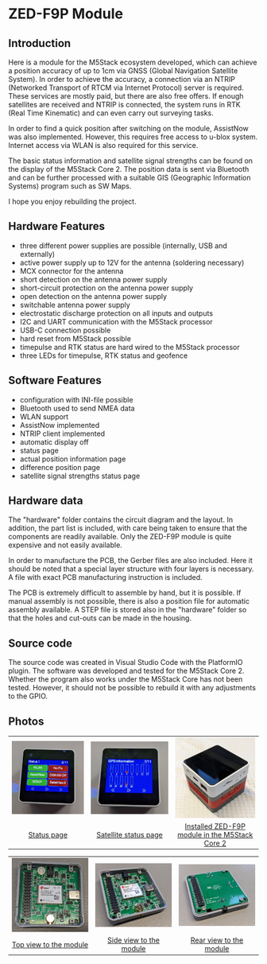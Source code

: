 # ZED-F9P Module
## Introduction
Here is a module for the M5Stack ecosystem developed, which can achieve a position accuracy of up to 1cm via GNSS (Global Navigation Satellite System). In order to achieve the accuracy, a connection via an NTRIP (Networked Transport of RTCM via Internet Protocol) server is required. These services are mostly paid, but there are also free offers. If enough satellites are received and NTRIP is connected, the system runs in RTK (Real Time Kinematic) and can even carry out surveying tasks.

In order to find a quick position after switching on the module, AssistNow was also implemented. However, this requires free access to u-blox system. Internet access via WLAN is also required for this service.

The basic status information and satellite signal strengths can be found on the display of the M5Stack Core 2. The position data is sent via Bluetooth and can be further processed with a suitable GIS (Geographic Information Systems) program such as SW Maps.

I hope you enjoy rebuilding the project.

## Hardware Features
* three different power supplies are possible (internally, USB and externally)
* active power supply up to 12V for the antenna (soldering necessary)
* MCX connector for the antenna
* short detection on the antenna power supply
* short-circuit protection on the antenna power supply
* open detection on the antenna power supply
* switchable antenna power supply
* electrostatic discharge protection on all inputs and outputs
* I2C and UART communication with the M5Stack processor
* USB-C connection possible
* hard reset from M5Stack possible
* timepulse and RTK status are hard wired to the M5Stack processor
* three LEDs for timepulse, RTK status and geofence

## Software Features
* configuration with INI-file possible
* Bluetooth used to send NMEA data
* WLAN support
* AssistNow implemented
* NTRIP client implemented
* automatic display off
* status page
* actual position information page
* difference position page
* satellite signal strengths status page

## Hardware data
The "hardware" folder contains the circuit diagram and the layout. In addition, the part list is included, with care being taken to ensure that the components are readily available. Only the ZED-F9P module is quite expensive and not easily available.

In order to manufacture the PCB, the Gerber files are also included. Here it should be noted that a special layer structure with four layers is necessary. A file with exact PCB manufacturing instruction is included.

The PCB is extremely difficult to assemble by hand, but it is possible. If manual assembly is not possible, there is also a position file for automatic assembly available.
A STEP file is stored also in the "hardware" folder so that the holes and cut-outs can be made in the housing.

## Source code
The source code was created in Visual Studio Code with the PlatformIO plugin. The software was developed and tested for the M5Stack Core 2. Whether the program also works under the M5Stack Core has not been tested. However, it should not be possible to rebuild it with any adjustments to the GPIO.

## Photos
<table class="table table-hover table-striped table-bordered">
  <tr align="center">
    <td><a href="/photos/1.jpg"><img src="/photos/1.jpg"></a></td>
    <td><a href="/photos/2.jpg"><img src="/photos/2.jpg"></a></td>
    <td><a href="/photos/3.jpg"><img src="/photos/3.jpg"></a></td>
 
  </tr>
  <tr align="center">
    <td><a href="/photos/1.jpg">Status page</a></td>
    <td><a href="/photos/2.jpg">Satellite status page</a></td>
    <td><a href="/photos/3.jpg">Installed ZED-F9P module in the M5Stack Core 2</a></td>
  </tr>
</table>

<table class="table table-hover table-striped table-bordered">
  <tr align="center">
    <td><a href="/photos/4.jpg"><img src="/photos/4.jpg"></a></td>
    <td><a href="/photos/5.jpg"><img src="/photos/5.jpg"></a></td>
    <td><a href="/photos/6.jpg"><img src="/photos/6.jpg"></a></td>
  </tr>
  <tr align="center">
    <td><a href="/photos/4.jpg">Top view to the module</a></td>
    <td><a href="/photos/5.jpg">Side view to the module</a></td>
    <td><a href="/photos/6.jpg">Rear view to the module</a></td>
  </tr>
</table>
